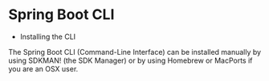# Spring Boot CLI

- Installing the CLI

The Spring Boot CLI (Command-Line Interface) can be installed manually by using SDKMAN! (the SDK Manager) or by using Homebrew or MacPorts if you are an OSX user.
